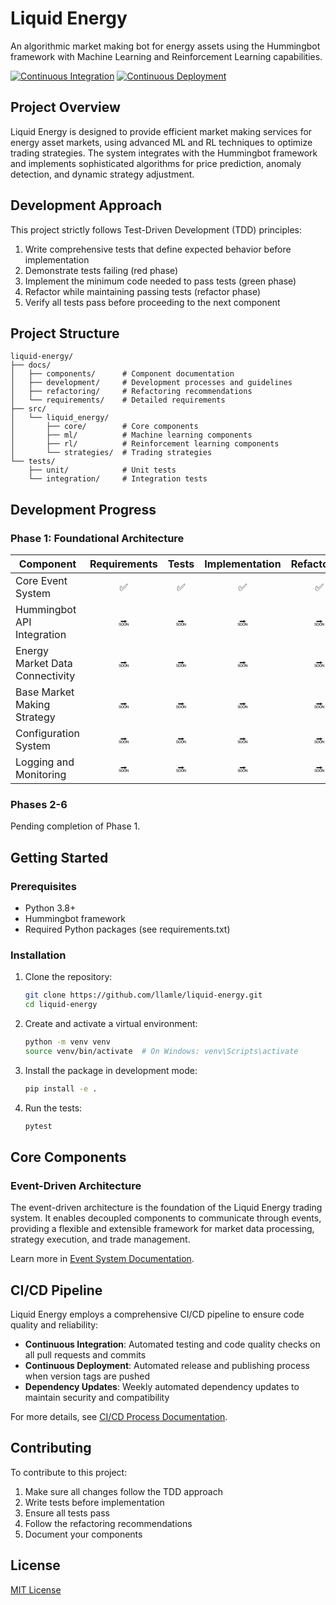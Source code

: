 # Liquid Energy

An algorithmic market making bot for energy assets using the Hummingbot framework with Machine Learning and Reinforcement Learning capabilities.

[![Continuous Integration](https://github.com/llamle/liquid-energy/actions/workflows/ci.yml/badge.svg)](https://github.com/llamle/liquid-energy/actions/workflows/ci.yml)
[![Continuous Deployment](https://github.com/llamle/liquid-energy/actions/workflows/cd.yml/badge.svg)](https://github.com/llamle/liquid-energy/actions/workflows/cd.yml)

## Project Overview

Liquid Energy is designed to provide efficient market making services for energy asset markets, using advanced ML and RL techniques to optimize trading strategies. The system integrates with the Hummingbot framework and implements sophisticated algorithms for price prediction, anomaly detection, and dynamic strategy adjustment.

## Development Approach

This project strictly follows Test-Driven Development (TDD) principles:

1. Write comprehensive tests that define expected behavior before implementation
2. Demonstrate tests failing (red phase)
3. Implement the minimum code needed to pass tests (green phase)
4. Refactor while maintaining passing tests (refactor phase)
5. Verify all tests pass before proceeding to the next component

## Project Structure

```
liquid-energy/
├── docs/
│   ├── components/      # Component documentation
│   ├── development/     # Development processes and guidelines
│   ├── refactoring/     # Refactoring recommendations
│   └── requirements/    # Detailed requirements
├── src/
│   └── liquid_energy/
│       ├── core/        # Core components 
│       ├── ml/          # Machine learning components
│       ├── rl/          # Reinforcement learning components
│       └── strategies/  # Trading strategies
└── tests/
    ├── unit/            # Unit tests
    └── integration/     # Integration tests
```

## Development Progress

### Phase 1: Foundational Architecture

| Component | Requirements | Tests | Implementation | Refactoring | Documentation | Status |
|-----------|:------------:|:-----:|:--------------:|:-----------:|:-------------:|:------:|
| Core Event System | ✅ | ✅ | ✅ | ✅ | ✅ | Complete |
| Hummingbot API Integration | 🔜 | 🔜 | 🔜 | 🔜 | 🔜 | Pending |
| Energy Market Data Connectivity | 🔜 | 🔜 | 🔜 | 🔜 | 🔜 | Pending |
| Base Market Making Strategy | 🔜 | 🔜 | 🔜 | 🔜 | 🔜 | Pending |
| Configuration System | 🔜 | 🔜 | 🔜 | 🔜 | 🔜 | Pending |
| Logging and Monitoring | 🔜 | 🔜 | 🔜 | 🔜 | 🔜 | Pending |

### Phases 2-6

Pending completion of Phase 1.

## Getting Started

### Prerequisites

- Python 3.8+
- Hummingbot framework
- Required Python packages (see requirements.txt)

### Installation

1. Clone the repository:
   ```bash
   git clone https://github.com/llamle/liquid-energy.git
   cd liquid-energy
   ```

2. Create and activate a virtual environment:
   ```bash
   python -m venv venv
   source venv/bin/activate  # On Windows: venv\Scripts\activate
   ```

3. Install the package in development mode:
   ```bash
   pip install -e .
   ```

4. Run the tests:
   ```bash
   pytest
   ```

## Core Components

### Event-Driven Architecture

The event-driven architecture is the foundation of the Liquid Energy trading system. It enables decoupled components to communicate through events, providing a flexible and extensible framework for market data processing, strategy execution, and trade management.

Learn more in [Event System Documentation](docs/components/event_system.md).

## CI/CD Pipeline

Liquid Energy employs a comprehensive CI/CD pipeline to ensure code quality and reliability:

- **Continuous Integration**: Automated testing and code quality checks on all pull requests and commits
- **Continuous Deployment**: Automated release and publishing process when version tags are pushed
- **Dependency Updates**: Weekly automated dependency updates to maintain security and compatibility

For more details, see [CI/CD Process Documentation](docs/development/ci_cd_process.md).

## Contributing

To contribute to this project:

1. Make sure all changes follow the TDD approach
2. Write tests before implementation
3. Ensure all tests pass
4. Follow the refactoring recommendations
5. Document your components

## License

[MIT License](LICENSE)

